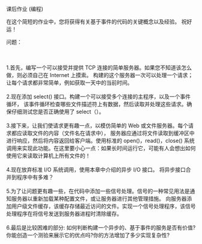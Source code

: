 课后作业 (编程)

在这个简短的作业中，您将获得有关基于事件的代码的关键概念以及经验。 祝好运！ 

问题：

<br/>
<br/>
1.首先，编写一个可以接受并提供 TCP 连接的简单服务器。如果您不知道该怎么做，则必须自己在 Internet 上摸索。 
构建的这个服务器一次可以处理一个请求；让每个请求都非常简单，例如获取一天中的当前时间。
  
<br/>
<br/>
2.现在添加 select() 接口。构建一个可以接受多个连接的主程序，以及一个事件循环，
该事件循环检查哪些文件描述符上有数据，然后读取并处理这些请求。确保仔细测试您是否正确使用了 select（）。

<br/>
<br/>
3.接下来，让我们使请求更有趣一点，以模仿简单的 Web 或文件服务器。每个请求都应读取文件的内容（文件名在请求中），
服务器应通过将文件读取到缓冲区中进行响应，然后将内容返回给客户端。使用标准的 open()，read()，close() 
系统调用来实现此功能。在这里要小心一点：如果长时间运行它，可能有人会想出如何使用它来读取计算机上所有文件的！
  
<br/>
<br/>
4.现在放弃标准 I/O 系统调用，使用本章中介绍的异步 I/O 接口。 将异步接口合并到程序中有多难？

<br/>
<br/>
5.为了让问题更有趣一些，在代码中添加一些信号处理。信号的一种常见用法是通知服务器以重新加载某种配置文件，或让服务器进行其他管理措施。 
向服务器添加用户级文件缓存，该缓存存储最近访问的文件。实现一个信号处理程序，该信号处理程序在将信号发送到服务器进程时清除缓存。

<br/>
<br/>
6.最后是比较困难的部分: 如何判断构建一个异步的、基于事件的服务是否有价值?你能创造一个测验来展示它的优点吗?你的方法增加了多少实现复杂性?